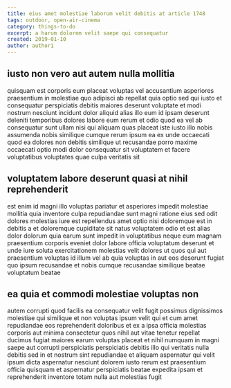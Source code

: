 ```yaml
---
title: eius amet molestiae laborum velit debitis at article 1748
tags: outdoor, open-air-cinema
category: things-to-do
excerpt: a harum dolorem velit saepe qui consequatur
created: 2019-01-10
author: author1
---
```


## iusto non vero aut autem nulla mollitia

quisquam est corporis eum placeat voluptas vel accusantium asperiores praesentium in molestiae quo adipisci ab repellat quia optio sed qui iusto et consequatur perspiciatis debitis maiores deserunt voluptate et modi nostrum nesciunt incidunt dolor aliquid alias illo eum id ipsam deserunt deleniti temporibus dolores labore eum rerum et odio quod ea vel ab consequatur sunt ullam nisi qui aliquam quas placeat iste iusto illo nobis assumenda nobis similique cumque rerum ipsum ea ex unde occaecati quod ea dolores non debitis similique ut recusandae porro maxime occaecati optio modi dolor consequatur sit voluptatem et facere voluptatibus voluptates quae culpa veritatis sit

## voluptatem labore deserunt quasi at nihil reprehenderit

est enim id magni illo voluptas pariatur et asperiores impedit molestiae mollitia quia inventore culpa repudiandae sunt magni ratione eius sed odit dolores molestias iure est repellendus amet optio nisi doloremque est in debitis a et doloremque cupiditate sit natus voluptatem odio et est alias dolor dolorum quia earum sunt impedit in voluptatibus neque eum magnam praesentium corporis eveniet dolor labore officia voluptatum deserunt et unde iure soluta exercitationem molestias velit dolores ut quos qui aut praesentium voluptas id illum vel ab quia voluptas in aut eos deserunt fugiat quo ipsum recusandae et nobis cumque recusandae similique beatae voluptatum beatae

## ea quia et commodi molestiae voluptas non

autem corrupti quod facilis ea consequatur velit fugit possimus dignissimos molestiae qui similique et non voluptas ipsum velit qui et cum amet repudiandae eos reprehenderit doloribus et ex a ipsa officia molestias corporis aut minima consectetur quos nihil aut vitae tenetur repellat ducimus fugiat maiores earum voluptas placeat et nihil numquam in magni saepe aut corrupti perspiciatis perspiciatis debitis illo qui veritatis nulla debitis sed in et nostrum sint repudiandae et aliquam aspernatur qui velit ipsum dicta aspernatur nesciunt dolorem iusto rerum est praesentium officia quisquam et aspernatur perspiciatis beatae expedita ipsam et reprehenderit inventore totam nulla aut molestias fugit
